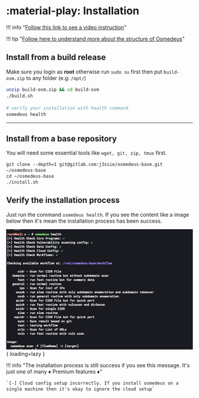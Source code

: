 # :material-play: Installation

!!! info "[Follow this link to see a video instruction](https://www.youtube.com/playlist?list=PLiifzv5MjIo3JqKeG5EXbSKDBlqa7v14P)"

!!! tip "[Follow here to understand more about the structure of Osmedeus](/structure/#what-contains-in-a-osmedeus-release-package)"

## Install from a build release

Make sure you login as **root** otherwise run `sudo su` first then put `build-osm.zip` to any folder (e.g: `/opt/`)

```bash
unzip build-osm.zip && cd build-osm
./build.sh

# verify your installation with health command
osmedeus health
```

---

## Install from a base repository

You will need some essential tools like `wget, git, zip, tmux` first.

```shell
git clone --depth=1 git@gitlab.com:j3ssie/osmedeus-base.git ~/osmedeus-base
cd ~/osmedeus-base
./install.sh
```

## Verify the installation process

Just run the command `osmedeus health`. If you see the content like a image below then it's mean the installation process has been success.

![intro](static/images/osm-install-verify.png){ loading=lazy }

!!! info "The installation process is still success if you see this message. It's just one of many :diamonds: Premium features :diamonds:"

    `[-] Cloud config setup incorrectly. If you install osmedeus on a single machine then it's okay to ignore the cloud setup`

